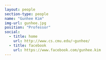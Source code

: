 ```yaml
---
layout: people
section-type: people
name: "Gunhee Kim"
img-url: gunhee.jpg
position: "Professor"
social:
  - title: home
    url: http://www.cs.cmu.edu/~gunhee/
  - title: facebook
    url: https://www.facebook.com/gunhee.kim
---
```

